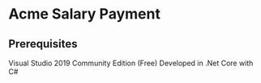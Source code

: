 # Acme Salary Payment
## Prerequisites
Visual Studio 2019 Community Edition (Free)
Developed in .Net Core with C#

